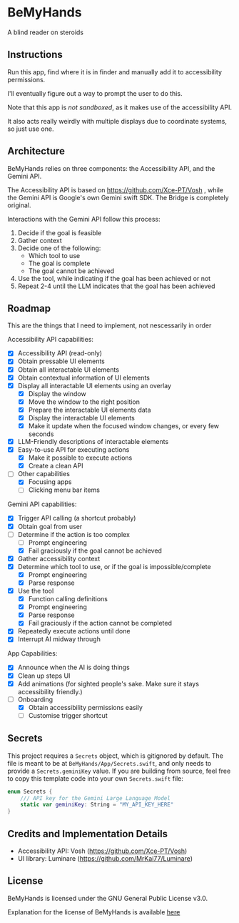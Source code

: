 # BeMyHands
 A blind reader on steroids

## Instructions

Run this app, find where it is in finder and manually add it to accessibility permissions.

I'll eventually figure out a way to prompt the user to do this.


Note that this app is *not sandboxed*, as it makes use of the accessibility API.

It also acts really weirdly with multiple displays due to coordinate systems, so just use one.

## Architecture

BeMyHands relies on three components: the Accessibility API, and the Gemini API.

The Accessibility API is based on https://github.com/Xce-PT/Vosh , while the Gemini API is Google's own
Gemini swift SDK. The Bridge is completely original.

Interactions with the Gemini API follow this process:
1. Decide if the goal is feasible
2. Gather context
3. Decide one of the following:
    - Which tool to use
    - The goal is complete
    - The goal cannot be achieved
4. Use the tool, while indicating if the goal has been achieved or not
4. Repeat 2-4 until the LLM indicates that the goal has been achieved

## Roadmap

This are the things that I need to implement, not nescessarily in order

Accessibility API capabilities:
- [x] Accessibility API (read-only)
- [x] Obtain pressable UI elements
- [x] Obtain all interactable UI elements
- [x] Obtain contextual information of UI elements
- [x] Display all interactable UI elements using an overlay
    - [x] Display the window
    - [x] Move the window to the right position
    - [x] Prepare the interactable UI elements data
    - [x] Display the interactable UI elements
    - [x] Make it update when the focused window changes, or every few seconds
- [x] LLM-Friendly descriptions of interactable elements
- [x] Easy-to-use API for executing actions
    - [x] Make it possible to execute actions
    - [x] Create a clean API
- [ ] Other capabilities
    - [x] Focusing apps
    - [ ] Clicking menu bar items

Gemini API capabilities:
- [x] Trigger API calling (a shortcut probably)
- [x] Obtain goal from user
- [ ] Determine if the action is too complex
    - [ ] Prompt engineering
    - [x] Fail graciously if the goal cannot be achieved
- [x] Gather accessibility context
- [x] Determine which tool to use, or if the goal is impossible/complete
    - [x] Prompt engineering
    - [x] Parse response
- [x] Use the tool
    - [x] Function calling definitions
    - [x] Prompt engineering
    - [x] Parse response
    - [x] Fail graciously if the action cannot be completed
- [x] Repeatedly execute actions until done
- [x] Interrupt AI midway through

App Capabilities:
- [x] Announce when the AI is doing things
- [x] Clean up steps UI
- [x] Add animations (for sighted people's sake. Make sure it stays accessibility friendly.)
- [ ] Onboarding
    - [x] Obtain accessibility permissions easily
    - [ ] Customise trigger shortcut

## Secrets
This project requires a `Secrets` object, which is gitignored by default. The file is meant to be at
`BeMyHands/App/Secrets.swift`, and only needs to provide a `Secrets.geminiKey` value. If you are building
from source, feel free to copy this template code into your own `Secrets.swift` file:

```swift
enum Secrets {
    /// API key for the Gemini Large Language Model
    static var geminiKey: String = "MY_API_KEY_HERE"
}
```

## Credits and Implementation Details

- Accessibility API: Vosh (https://github.com/Xce-PT/Vosh)
- UI library: Luminare (https://github.com/MrKai77/Luminare)

## License

BeMyHands is licensed under the GNU General Public License v3.0.

Explanation for the license of BeMyHands is available [here](LICENSE_Explanation.md)
